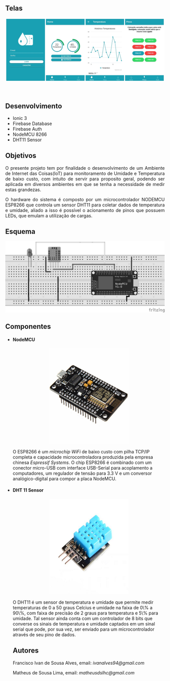<h2>Telas</h2>

![Tela 1](https://raw.githubusercontent.com/ivanmpe/app-sensor-nodemcu/master/Telas/page.jpg)

</br>
<h2>Desenvolvimento</h2>
<ul>
	  <li> Ionic 3 </li>
	  <li> Firebase Database </li>
	  <li> Firebase Auth </li>
 	  <li> NodeMCU 8266 </li>
	  <li> DHT11 Sensor </li>
</ul>

<h2>Objetivos</h2>
<p align="justify" >O presente projeto tem por finalidade o desenvolvimento de um Ambiente de Internet das Coisas(IoT) para monitoramento de Umidade e Temperatura de baixo custo, com intuito de servir para proposito geral, podendo ser aplicada em diversos ambientes em que se tenha a necessidade de medir estas grandezas.</p>
<p align="justify">O hardware do sistema é composto por um microcontrolador NODEMCU ESP8266 que controla um sensor DHT11 para coletar dados de temperatura e umidade, aliado a isso é possível o acionamento de pinos que possuem LEDs, que emulam a utilização de cargas.  </p>

<h2>Esquema</h2>

![Tela esquema](https://raw.githubusercontent.com/ivanmpe/app-sensor-nodemcu/master/Telas/esquema_frietzing.jpeg)

<h2>Componentes</h2>
<ul>
<li><h4>NodeMCU</h4></li>


<p align="center"><img src="https://raw.githubusercontent.com/ivanmpe/app-sensor-nodemcu/master/Telas/nodemcu.jpg" width="250" height="300" /></p>

<p>O ESP8266 é um <i>microchip WiFi</i> de baixo custo com pilha TCP/IP completa e capacidade microcontroladora produzida pela empresa chinesa <i>Espressif Systems</i>. O chip ESP8266 é combinado com um conector micro-USB com interface USB-Serial para acoplamento a computadores, um regulador de tensão para 3.3 V e um conversor analógico-digital para compor a placa NodeMCU.</p>

<li><h4> DHT 11 Sensor</h4></li>

<p align="center"><img src ="https://raw.githubusercontent.com/ivanmpe/app-sensor-nodemcu/master/Telas/dht11.png" width="250" height="300" /></p>

<p>O DHT11 é um sensor de temperatura e umidade que permite medir temperaturas de 0 a 50 graus Celcius e umidade na faixa de 0\% a 90\%, com faixa de precisão de 2 graus para temperatura e 5\% para umidade. Tal sensor ainda conta com um controlador de 8 bits que converse os sinais de temperatura e umidade captados em um sinal serial que pode, por sua vez, ser enviado para um microcontrolador através de seu pino de dados.</p>

<h2>Autores</h2>
<p>Francisco Ivan de Sousa Alves, email: <i>ivanalves94@gmail.com</i></p>
<p>Matheus de Sousa Lima, email: <i>matheusdslhc@gmail.com</i></p>
 
